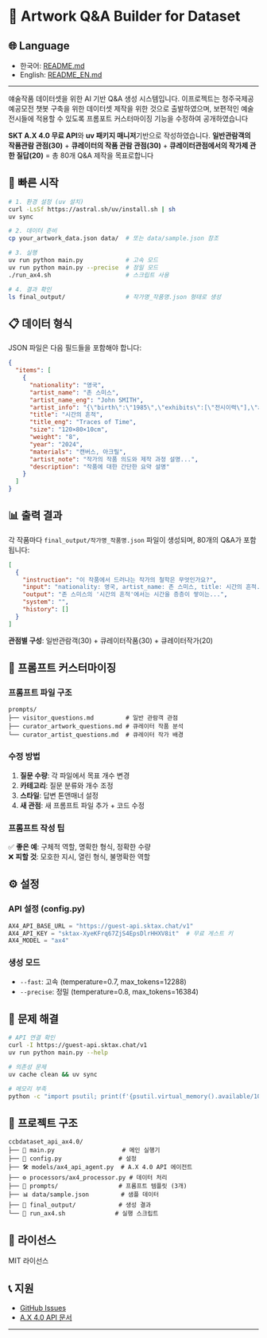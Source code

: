 # 🎨 Artwork Q&A Builder for Dataset #

## 🌐 Language
- 한국어: [README.md](README.md)
- English: [README_EN.md](README_EN.md)

---

얘술작품 데이터셋을 위한 AI 기반 Q&A 생성 시스템입니다.
이프로젝트는 청주국제공예공모전 챗봇 구축을 위한 데이터셋 제작을 위한 것으로 출발하였으며, 보편적인 예술전시들에 적용할 수 있도록 프롬포트 커스터마이징 기능을 수정하여 공개하였습니다

**SKT A.X 4.0 무료 API**와 **uv 패키지 매니저**기반으로 작성하였습니다.
**일반관람객의 작품관람 관점(30)** + **큐레이터의 작품 관람 관점(30)** + **큐레이터관점에서의 작가제 관한 질답(20)** = 총 80개 Q&A 제작을 목표로합니다

## 🚀 빠른 시작

```bash
# 1. 환경 설정 (uv 설치)
curl -LsSf https://astral.sh/uv/install.sh | sh
uv sync

# 2. 데이터 준비
cp your_artwork_data.json data/  # 또는 data/sample.json 참조

# 3. 실행
uv run python main.py            # 고속 모드
uv run python main.py --precise  # 정밀 모드
./run_ax4.sh                     # 스크립트 사용

# 4. 결과 확인
ls final_output/                 # 작가명_작품명.json 형태로 생성
```

## 📋 데이터 형식

JSON 파일은 다음 필드들을 포함해야 합니다:

```json
{
  "items": [
    {
      "nationality": "영국",
      "artist_name": "존 스미스", 
      "artist_name_eng": "John SMITH",
      "artist_info": "{\"birth\":\"1985\",\"exhibits\":[\"전시이력\"],\"awards\":[\"수상경력\"]}",
      "title": "시간의 흔적",
      "title_eng": "Traces of Time", 
      "size": "120×80×10cm",
      "weight": "8",
      "year": "2024",
      "materials": "캔버스, 아크릴",
      "artist_note": "작가의 작품 의도와 제작 과정 설명...",
      "description": "작품에 대한 간단한 요약 설명"
    }
  ]
}
```

## 📊 출력 결과

각 작품마다 `final_output/작가명_작품명.json` 파일이 생성되며, 80개의 Q&A가 포함됩니다:

```json
[
  {
    "instruction": "이 작품에서 드러나는 작가의 철학은 무엇인가요?",
    "input": "nationality: 영국, artist_name: 존 스미스, title: 시간의 흔적...",
    "output": "존 스미스의 '시간의 흔적'에서는 시간을 층층이 쌓이는...",
    "system": "",
    "history": []
  }
]
```

**관점별 구성**: 일반관람객(30) + 큐레이터작품(30) + 큐레이터작가(20)

## 🎨 프롬프트 커스터마이징

### 프롬프트 파일 구조
```
prompts/
├── visitor_questions.md         # 일반 관람객 관점
├── curator_artwork_questions.md # 큐레이터 작품 분석  
└── curator_artist_questions.md  # 큐레이터 작가 배경
```

### 수정 방법
1. **질문 수량**: 각 파일에서 목표 개수 변경
2. **카테고리**: 질문 분류와 개수 조정
3. **스타일**: 답변 톤앤매너 설정
4. **새 관점**: 새 프롬프트 파일 추가 + 코드 수정

### 프롬프트 작성 팁
✅ **좋은 예**: 구체적 역할, 명확한 형식, 정확한 수량  
❌ **피할 것**: 모호한 지시, 열린 형식, 불명확한 역할

## ⚙️ 설정

### API 설정 (config.py)
```python
AX4_API_BASE_URL = "https://guest-api.sktax.chat/v1"
AX4_API_KEY = "sktax-XyeKFrq67ZjS4EpsDlrHHXV8it"  # 무료 게스트 키
AX4_MODEL = "ax4"
```

### 생성 모드
- `--fast`: 고속 (temperature=0.7, max_tokens=12288)
- `--precise`: 정밀 (temperature=0.8, max_tokens=16384)

## 🔧 문제 해결

```bash
# API 연결 확인
curl -I https://guest-api.sktax.chat/v1
uv run python main.py --help

# 의존성 문제
uv cache clean && uv sync

# 메모리 부족
python -c "import psutil; print(f'{psutil.virtual_memory().available/1024**3:.1f}GB')"
```

## 📁 프로젝트 구조

```
ccbdataset_api_ax4.0/
├── 📄 main.py                   # 메인 실행기
├── 🔧 config.py                # 설정
├── 🛠️ models/ax4_api_agent.py  # A.X 4.0 API 에이전트
├── ⚙️ processors/ax4_processor.py # 데이터 처리
├── 📝 prompts/                 # 프롬프트 템플릿 (3개)
├── 📊 data/sample.json         # 샘플 데이터
├── 📁 final_output/            # 생성 결과
└── 🚀 run_ax4.sh              # 실행 스크립트
```

## 📜 라이선스

MIT 라이선스

## 📞 지원

- [GitHub Issues](https://github.com/your-repo/issues)
- [A.X 4.0 API 문서](https://github.com/SKT-AI/A.X-4.0/blob/main/apis/README.md)


---